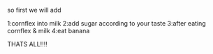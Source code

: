 so first we will add 

1:cornflex into milk
2:add sugar according to your taste
3:after eating cornflex & milk
4:eat banana

THATS ALL!!!!